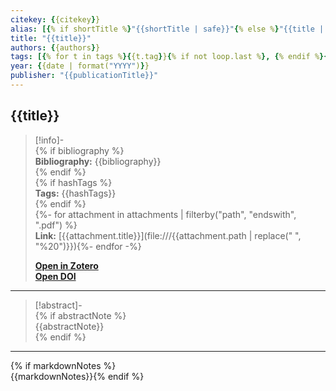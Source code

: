 ```yaml
---  
citekey: {{citekey}}  
alias: [{% if shortTitle %}"{{shortTitle | safe}}"{% else %}"{{title | safe}}"{% endif %}]  
title: "{{title}}"  
authors: {{authors}}  
tags: [{% for t in tags %}{{t.tag}}{% if not loop.last %}, {% endif %}{% endfor %}]  
year: {{date | format("YYYY")}}  
publisher: "{{publicationTitle}}"  
---  
```

  
## {{title}}  
>[!info]-  
>{% if bibliography %}  
>**Bibliography:** {{bibliography}}  
>{% endif %}  
>{% if hashTags %}  
>**Tags:** {{hashTags}}  
>{% endif %}  
>{%- for attachment in attachments | filterby("path", "endswith", ".pdf") %}  
> **Link:** [{{attachment.title}}](file:///{{attachment.path | replace(" ", "%20")}}){%- endfor -%}  
>  
>[**Open in Zotero**]({{desktopURI}})  
>[**Open DOI**]([https://doi.org/](https://doi.org/){{DOI}})  
  
  
---  
  
  
> [!abstract]-  
> {% if abstractNote %}  
>{{abstractNote}}  
>{% endif %}  
  
---  
  
{% if markdownNotes %}  
{{markdownNotes}}{% endif %}